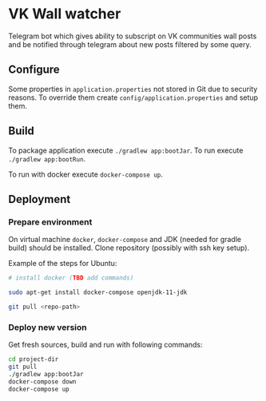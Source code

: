# VK Wall watcher

Telegram bot which gives ability to subscript on VK communities wall 
posts and be notified through telegram about new posts filtered by some query.

## Configure

Some properties in `application.properties` not stored in Git due to security reasons.
To override them create `config/application.properties` and setup them.

## Build

To package application execute `./gradlew app:bootJar`. To run execute `./gradlew app:bootRun`.

To run with docker execute `docker-compose up`.

## Deployment

### Prepare environment

On virtual machine `docker`, `docker-compose` and JDK (needed for gradle build) should be installed. 
Clone repository (possibly with ssh key setup).

Example of the steps for Ubuntu:
```bash
# install docker (TBD add commands)

sudo apt-get install docker-compose openjdk-11-jdk

git pull <repo-path>
```

### Deploy new version 

Get fresh sources, build and run with following commands:
```bash
cd project-dir
git pull
./gradlew app:bootJar
docker-compose down
docker-compose up
```
